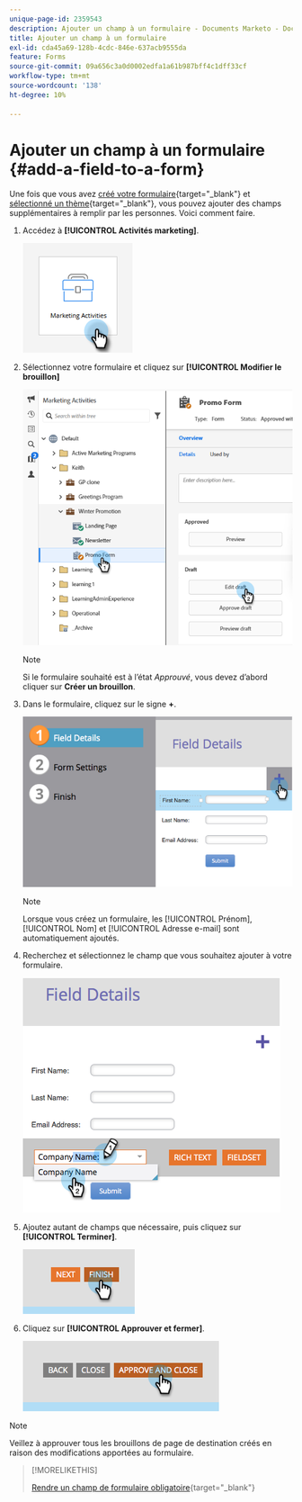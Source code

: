 ```yaml
---
unique-page-id: 2359543
description: Ajouter un champ à un formulaire - Documents Marketo - Documentation du produit
title: Ajouter un champ à un formulaire
exl-id: cda45a69-128b-4cdc-846e-637acb9555da
feature: Forms
source-git-commit: 09a656c3a0d0002edfa1a61b987bff4c1dff33cf
workflow-type: tm+mt
source-wordcount: '138'
ht-degree: 10%

---
```


# Ajouter un champ à un formulaire {#add-a-field-to-a-form}

Une fois que vous avez [créé votre formulaire](/help/marketo/product-docs/demand-generation/forms/creating-a-form/create-a-form.md){target="_blank"} et [sélectionné un thème](/help/marketo/product-docs/demand-generation/forms/creating-a-form/select-a-form-theme.md){target="_blank"}, vous pouvez ajouter des champs supplémentaires à remplir par les personnes. Voici comment faire.

1. Accédez à **[!UICONTROL Activités marketing]**.

   ![](assets/add-a-field-to-a-form-1.png)

1. Sélectionnez votre formulaire et cliquez sur **[!UICONTROL Modifier le brouillon]**

   ![](assets/add-a-field-to-a-form-2.png)

   >[!NOTE]
   >
   >Si le formulaire souhaité est à l’état _Approuvé_, vous devez d’abord cliquer sur **Créer un brouillon**.

1. Dans le formulaire, cliquez sur le signe **+**.

   ![](assets/add-a-field-to-a-form-3.png)

   >[!NOTE]
   >
   >Lorsque vous créez un formulaire, les [!UICONTROL Prénom], [!UICONTROL Nom] et [!UICONTROL Adresse e-mail] sont automatiquement ajoutés.

1. Recherchez et sélectionnez le champ que vous souhaitez ajouter à votre formulaire.

   ![](assets/add-a-field-to-a-form-4.png)

1. Ajoutez autant de champs que nécessaire, puis cliquez sur **[!UICONTROL Terminer]**.

   ![](assets/add-a-field-to-a-form-5.png)

1. Cliquez sur **[!UICONTROL Approuver et fermer]**.

   ![](assets/add-a-field-to-a-form-6.png)

>[!NOTE]
>
>Veillez à approuver tous les brouillons de page de destination créés en raison des modifications apportées au formulaire.

>[!MORELIKETHIS]
>
>[Rendre un champ de formulaire obligatoire](/help/marketo/product-docs/demand-generation/forms/creating-a-form/make-a-form-field-required.md){target="_blank"}
